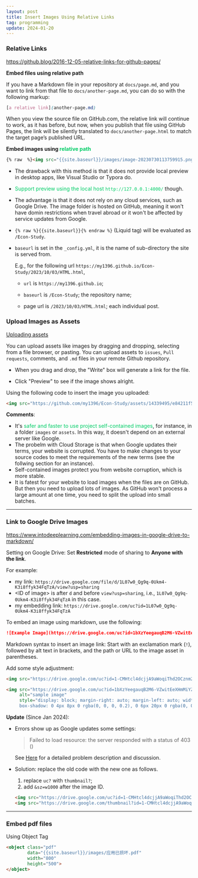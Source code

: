 ```yaml
---
layout: post
title: Insert Images Using Relative Links
tag: programming
update: 2024-01-20
---
```


### Relative Links

<https://github.blog/2016-12-05-relative-links-for-github-pages/>

**Embed files using relative path**

If you have a Markdown file in your repository at `docs/page.md`, and you want to link from that file to `docs/another-page.md`, you can do so with the following markup:

```scss
[a relative link](another-page.md)
```

When you view the source file on GitHub.com, the relative link will continue to work, as it has before, but now, when you publish that file using GitHub Pages, the link will be silently translated to `docs/another-page.html` to match the target page’s published URL.



**Embed images using <span style='color:#00CC66'>relative path</span>**

```html
{% raw  %}<img src="{{site.baseurl}}/images/image-20230730113759915.png" alt="quadrant geometry" style="display: block; margin-right: auto; margin-left: auto; zoom:50%;" />{% endraw %}
```

- The drawback with this method is that it does not provide local preview in desktop apps, like Visual Studio or Typora do.

- <span style='color:#00CC66'>Support preview using the local host `http://127.0.0.1:4000/`</span> though.

- The advantage is that it does not rely on any cloud services, such as Google Drive. The image folder is hosted on GitHub, meaning it won't have domin restrictions when travel abroad or it won't be affected by service updates from Google.

- <code>{% raw  %}{{site.baseurl}}{% endraw %}</code> (Liquid tag) will be evaluated as `/Econ-Study`.

- `baseurl` is set in the `_config.yml`, it is the name of sub-directory the site is served from. 

  E.g., for the following url `https://my1396.github.io/Econ-Study/2023/10/03/HTML.html`, 

  - `url` is `https://my1396.github.io`; 

  - `baseurl` is `/Econ-Study`; the repository name; 

  - page url is `/2023/10/03/HTML.html`; each individual post.






### Upload Images as Assets

[Uploading assets](https://docs.github.com/en/get-started/writing-on-github/getting-started-with-writing-and-formatting-on-github/basic-writing-and-formatting-syntax#uploading-assets)

You can upload assets like images by dragging and dropping, selecting from a file browser, or pasting. You can upload assets to `issues`, `Pull requests`, comments, and `.md` files in your remote Github repository.


- When you drag and drop, the "Write" box will generate a link for the file.

- Click "Preview" to see if the image shows alright.

Using the following code to insert the image you uploaded:

```html
<img src="https://github.com/my1396/Econ-Study/assets/14339495/e84211f5-038e-41d3-bf78-40785de291d6" alt="IVT.svg" style="display: block; margin-right: auto; margin-left: auto; zoom:150%;" />
```

**Comments**: 

- It's <span style='color:#00CC66'>safer and faster to use project self-contained images</span>, for instance, in a folder `images` or `assets`. In this way, it doesn't depend on an external server like Google. 
- The probelm with Cloud Storage is that when Google updates their terms, your website is corrupted. You have to make changes to your source codes to meet the requirements of the new terms (see the follwing section for an instance).
- Self-contained images protect you from website corruption, which is more stable.
- It is fatest for your website to load images when the files are on GitHub. But then you need to upload lots of images. As GitHub won't process a large amount at one time, you need to split the upload into small batches.

___



### Link to Google Drive Images

<https://www.intodeeplearning.com/embedding-images-in-google-drive-to-markdown/>

Setting on Google Drive: Set **Restricted** mode of sharing to **Anyone with the link**.

For example:

- my link: `https://drive.google.com/file/d/1L07w0_Qg9q-0Ukm4-K3i8ffyk34FqTzA/view?usp=sharing`
- \<ID of image\> is after `d` and before `view?usp=sharing`, i.e., `1L07w0_Qg9q-0Ukm4-K3i8ffyk34FqTzA` in this case.
- my embedding link: `https://drive.google.com/uc?id=1L07w0_Qg9q-0Ukm4-K3i8ffyk34FqTzA`

To embed an image using markdown, use the following:

```markdown
![Example Image](https://drive.google.com/uc?id=1bXzYeegauqB2M6-VZwitEeXHmMiYZIUY)
```
Markdown syntax to insert an image link: Start with an exclamation mark (`!`), followed by alt text in brackets, and the path or URL to the image asset in parentheses.


Add some style adjustment:

```html
<img src="https://drive.google.com/uc?id=1-CMHtcl4dcjjA9aWoqiThd2OCznm25rb" alt="image-20210520120254672" style="zoom:50%;" />

<img src="https://drive.google.com/uc?id=1bXzYeegauqB2M6-VZwitEeXHmMiYZIUY"
     alt="sample image"
     style="display: block; margin-right: auto; margin-left: auto; width: 90%;
     box-shadow: 0 4px 8px 0 rgba(0, 0, 0, 0.2), 0 6px 20px 0 rgba(0, 0, 0, 0.19)" />
```

**Update** (Since Jan 2024):

- Errors show up as Google updates some settings: 

  > Failed to load resource: the server responded with a status of 403 ()

  See [Here](https://issuetracker.google.com/issues/319531488?pli=1) for a detailed problem description and discussion.

- Solution: replace the old code with the new one as follows.

  1. replace `uc?` with `thumbnail?`;
  2. add `&sz=w1000` after the image ID.

  ```html
  <img src="https://drive.google.com/uc?id=1-CMHtcl4dcjjA9aWoqiThd2OCznm25rb" alt="image-20210520120254672" style="zoom:50%;" />
  <img src="https://drive.google.com/thumbnail?id=1-CMHtcl4dcjjA9aWoqiThd2OCznm25rb&sz=w1000" alt="image-20210520120254672" style="zoom:50%;" />
  ```



--------------------------------------------------------------------------------


### Embed pdf files

Using Object Tag

```html
<object class="pdf" 
        data="{{site.baseurl}}/images/应用已损坏.pdf"
        width="800"
        height="500">
</object>
```

